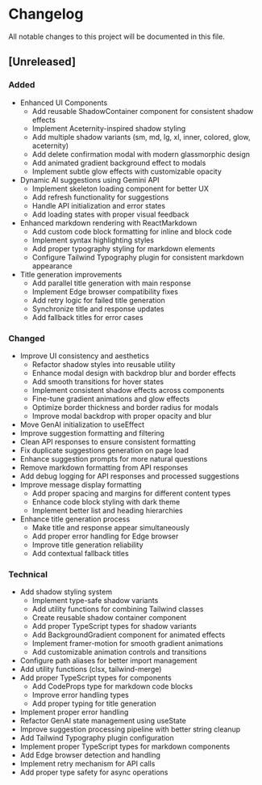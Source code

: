 # Changelog

All notable changes to this project will be documented in this file.

## [Unreleased]

### Added
- Enhanced UI Components
  - Add reusable ShadowContainer component for consistent shadow effects
  - Implement Aceternity-inspired shadow styling
  - Add multiple shadow variants (sm, md, lg, xl, inner, colored, glow, aceternity)
  - Add delete confirmation modal with modern glassmorphic design
  - Add animated gradient background effect to modals
  - Implement subtle glow effects with customizable opacity
- Dynamic AI suggestions using Gemini API
  - Implement skeleton loading component for better UX
  - Add refresh functionality for suggestions
  - Handle API initialization and error states
  - Add loading states with proper visual feedback
- Enhanced markdown rendering with ReactMarkdown
  - Add custom code block formatting for inline and block code
  - Implement syntax highlighting styles
  - Add proper typography styling for markdown elements
  - Configure Tailwind Typography plugin for consistent markdown appearance
- Title generation improvements
  - Add parallel title generation with main response
  - Implement Edge browser compatibility fixes
  - Add retry logic for failed title generation
  - Synchronize title and response updates
  - Add fallback titles for error cases

### Changed
- Improve UI consistency and aesthetics
  - Refactor shadow styles into reusable utility
  - Enhance modal design with backdrop blur and border effects
  - Add smooth transitions for hover states
  - Implement consistent shadow effects across components
  - Fine-tune gradient animations and glow effects
  - Optimize border thickness and border radius for modals
  - Improve modal backdrop with proper opacity and blur
- Move GenAI initialization to useEffect
- Improve suggestion formatting and filtering
- Clean API responses to ensure consistent formatting
- Fix duplicate suggestions generation on page load
- Enhance suggestion prompts for more natural questions
- Remove markdown formatting from API responses
- Add debug logging for API responses and processed suggestions
- Improve message display formatting
  - Add proper spacing and margins for different content types
  - Enhance code block styling with dark theme
  - Implement better list and heading hierarchies
- Enhance title generation process
  - Make title and response appear simultaneously
  - Add proper error handling for Edge browser
  - Improve title generation reliability
  - Add contextual fallback titles

### Technical
- Add shadow styling system
  - Implement type-safe shadow variants
  - Add utility functions for combining Tailwind classes
  - Create reusable shadow container component
  - Add proper TypeScript types for shadow variants
  - Add BackgroundGradient component for animated effects
  - Implement framer-motion for smooth gradient animations
  - Add customizable animation controls and transitions
- Configure path aliases for better import management
- Add utility functions (clsx, tailwind-merge)
- Add proper TypeScript types for components
  - Add CodeProps type for markdown code blocks
  - Improve error handling types
  - Add proper typing for title generation
- Implement proper error handling
- Refactor GenAI state management using useState
- Improve suggestion processing pipeline with better string cleanup
- Add Tailwind Typography plugin configuration
- Implement proper TypeScript types for markdown components
- Add Edge browser detection and handling
- Implement retry mechanism for API calls
- Add proper type safety for async operations

<!-- Previous Changes -->
<!--
Initial setup:
- Basic chat interface implementation
- Gemini API integration
- Basic conversation management
- Simple message display
-->

<!-- Future Plans -->
<!--
Upcoming features:
- Message search functionality
- Conversation export
- Theme customization
- Mobile responsiveness improvements
- Voice input support
- Image generation capabilities
- Code syntax highlighting improvements
-->

<!-- Known Issues -->
<!--
Current limitations:
- Edge browser title generation delay
- Occasional API timeouts
- Message formatting edge cases
-->